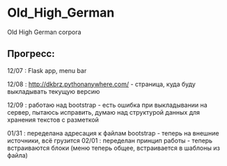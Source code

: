 # Old_High_German
Old High German corpora

## Прогресс:

12/07 : Flask app, menu bar

12/08 : http://dkbrz.pythonanywhere.com/ - страница, куда буду выкладывать текущую версию

12/09 : работаю над bootstrap - есть ошибка при выкладывании на сервер, пытаюсь исправить, думаю над структурой данных для хранения текстов с разметкой

01/31 : переделана адресация к файлам bootstrap - теперь на внешние источники, всё грузится
02/01 : переделан принцип работы - теперь встраиваются блоки (меню теперь общее, встраивается в шаблоны из файла)
